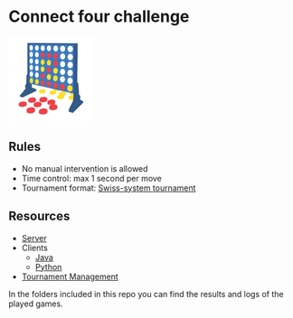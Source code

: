 # Connect four challenge

![Connect Four](logo.png)

## Rules

* No manual intervention is allowed
* Time control: max 1 second per move
* Tournament format: [Swiss-system tournament](https://en.wikipedia.org/wiki/Swiss-system_tournament)

## Resources

* [Server](https://github.com/lakermann/connect-four-challenge-server)
* Clients
  * [Java](https://github.com/lakermann/connect-four-challenge-client-java)
  * [Python](https://github.com/lakermann/connect-four-challenge-client-python)
* [Tournament Management](https://kickertool.com)

In the folders included in this repo you can find the results and logs of the played games.
